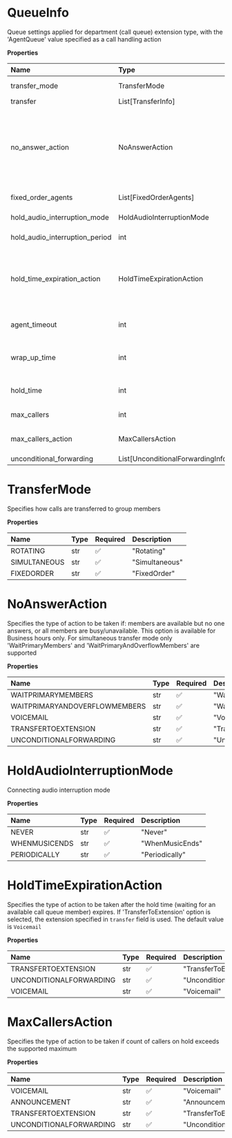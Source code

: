 # QueueInfo

Queue settings applied for department (call queue) extension type, with the 'AgentQueue' value specified as a call handling action

**Properties**

| Name                           | Type                              | Required | Description                                                                                                                                                                                                                                                                              |
| :----------------------------- | :-------------------------------- | :------- | :--------------------------------------------------------------------------------------------------------------------------------------------------------------------------------------------------------------------------------------------------------------------------------------- |
| transfer_mode                  | TransferMode                      | ❌       | Specifies how calls are transferred to group members                                                                                                                                                                                                                                     |
| transfer                       | List[TransferInfo]                | ❌       | Call transfer information                                                                                                                                                                                                                                                                |
| no_answer_action               | NoAnswerAction                    | ❌       | Specifies the type of action to be taken if: members are available but no one answers, or all members are busy/unavailable. This option is available for Business hours only. For simultaneous transfer mode only 'WaitPrimaryMembers' and 'WaitPrimaryAndOverflowMembers' are supported |
| fixed_order_agents             | List[FixedOrderAgents]            | ❌       | Information on a call forwarding rule                                                                                                                                                                                                                                                    |
| hold_audio_interruption_mode   | HoldAudioInterruptionMode         | ❌       | Connecting audio interruption mode                                                                                                                                                                                                                                                       |
| hold_audio_interruption_period | int                               | ❌       | Connecting audio interruption message period in seconds                                                                                                                                                                                                                                  |
| hold_time_expiration_action    | HoldTimeExpirationAction          | ❌       | Specifies the type of action to be taken after the hold time (waiting for an available call queue member) expires. If 'TransferToExtension' option is selected, the extension specified in `transfer` field is used. The default value is `Voicemail`                                    |
| agent_timeout                  | int                               | ❌       | Maximum time in seconds to wait for a call queue member before trying the next member                                                                                                                                                                                                    |
| wrap_up_time                   | int                               | ❌       | Minimum post-call wrap up time in seconds before agent status is automatically set; the value range is from 0 to 300 sec.                                                                                                                                                                |
| hold_time                      | int                               | ❌       | Maximum hold time in seconds to wait for an available call queue member                                                                                                                                                                                                                  |
| max_callers                    | int                               | ❌       | Maximum count of callers on hold; the limitation is 25 callers                                                                                                                                                                                                                           |
| max_callers_action             | MaxCallersAction                  | ❌       | Specifies the type of action to be taken if count of callers on hold exceeds the supported maximum                                                                                                                                                                                       |
| unconditional_forwarding       | List[UnconditionalForwardingInfo] | ❌       |                                                                                                                                                                                                                                                                                          |

# TransferMode

Specifies how calls are transferred to group members

**Properties**

| Name         | Type | Required | Description    |
| :----------- | :--- | :------- | :------------- |
| ROTATING     | str  | ✅       | "Rotating"     |
| SIMULTANEOUS | str  | ✅       | "Simultaneous" |
| FIXEDORDER   | str  | ✅       | "FixedOrder"   |

# NoAnswerAction

Specifies the type of action to be taken if: members are available but no one answers, or all members are busy/unavailable. This option is available for Business hours only. For simultaneous transfer mode only 'WaitPrimaryMembers' and 'WaitPrimaryAndOverflowMembers' are supported

**Properties**

| Name                          | Type | Required | Description                     |
| :---------------------------- | :--- | :------- | :------------------------------ |
| WAITPRIMARYMEMBERS            | str  | ✅       | "WaitPrimaryMembers"            |
| WAITPRIMARYANDOVERFLOWMEMBERS | str  | ✅       | "WaitPrimaryAndOverflowMembers" |
| VOICEMAIL                     | str  | ✅       | "Voicemail"                     |
| TRANSFERTOEXTENSION           | str  | ✅       | "TransferToExtension"           |
| UNCONDITIONALFORWARDING       | str  | ✅       | "UnconditionalForwarding"       |

# HoldAudioInterruptionMode

Connecting audio interruption mode

**Properties**

| Name          | Type | Required | Description     |
| :------------ | :--- | :------- | :-------------- |
| NEVER         | str  | ✅       | "Never"         |
| WHENMUSICENDS | str  | ✅       | "WhenMusicEnds" |
| PERIODICALLY  | str  | ✅       | "Periodically"  |

# HoldTimeExpirationAction

Specifies the type of action to be taken after the hold time (waiting for an available call queue member) expires. If 'TransferToExtension' option is selected, the extension specified in `transfer` field is used. The default value is `Voicemail`

**Properties**

| Name                    | Type | Required | Description               |
| :---------------------- | :--- | :------- | :------------------------ |
| TRANSFERTOEXTENSION     | str  | ✅       | "TransferToExtension"     |
| UNCONDITIONALFORWARDING | str  | ✅       | "UnconditionalForwarding" |
| VOICEMAIL               | str  | ✅       | "Voicemail"               |

# MaxCallersAction

Specifies the type of action to be taken if count of callers on hold exceeds the supported maximum

**Properties**

| Name                    | Type | Required | Description               |
| :---------------------- | :--- | :------- | :------------------------ |
| VOICEMAIL               | str  | ✅       | "Voicemail"               |
| ANNOUNCEMENT            | str  | ✅       | "Announcement"            |
| TRANSFERTOEXTENSION     | str  | ✅       | "TransferToExtension"     |
| UNCONDITIONALFORWARDING | str  | ✅       | "UnconditionalForwarding" |

<!-- This file was generated by liblab | https://liblab.com/ -->
